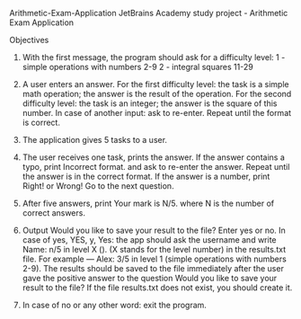 Arithmetic-Exam-Application
JetBrains Academy study project - Arithmetic Exam Application 

Objectives
1) With the first message, the program should ask for a difficulty level: 
   1 - simple operations with numbers 2-9 
   2 - integral squares 11-29
   
2) A user enters an answer. For the first difficulty level: the task is a simple math operation; the answer is the result of the operation. For the second difficulty level: the task is an integer; the answer is the square of this number. In case of another input: ask to re-enter. Repeat until the format is correct.

3) The application gives 5 tasks to a user.

4) The user receives one task, prints the answer. If the answer contains a typo, print Incorrect format. and ask to re-enter the answer. Repeat until the answer is in the correct format. If the answer is a number, print Right! or Wrong! Go to the next question.

5) After five answers, print Your mark is N/5. where N is the number of correct answers.

6) Output Would you like to save your result to the file? Enter yes or no. In case of yes, YES, y, Yes: the app should ask the username and write Name: n/5 in level X (). (X stands for the level number) in the results.txt file. For example — Alex: 3/5 in level 1 (simple operations with numbers 2-9). The results should be saved to the file immediately after the user gave the positive answer to the question Would you like to save your result to the file? If the file results.txt does not exist, you should create it.

7) In case of no or any other word: exit the program.

